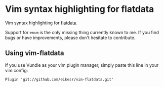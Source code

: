 # Vim syntax highlighting for flatdata
Vim syntax highlighting for [flatdata](https://github.com/heremaps/flatdata).

Support for `enum` is the only missing thing currently known to me. If you find bugs or have improvements, please don't hesitate to contribute.

## Using vim-flatdata
If you use Vundle as your vim plugin manager, simply paste this line in your vim config:
```
Plugin 'git://github.com/eikesr/vim-flatdata.git'
```

